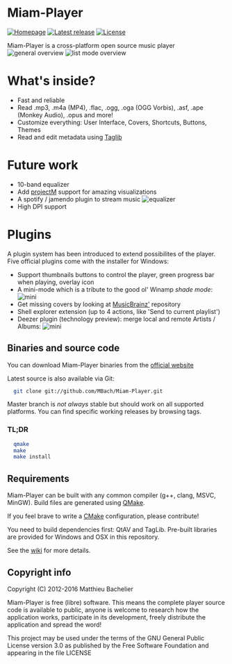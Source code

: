 # Miam-Player
[![Homepage][web-img]][web]
[![Latest release][release-img]][release]
[![License][license-img]][license]

Miam-Player is a cross-platform open source music player
![general overview](http://www.miam-player.org/images/gallery/general_overview.png)
![list mode overview](http://www.miam-player.org/images/gallery/unique_library_mode.png)

# What's inside?
* Fast and reliable
* Read .mp3, .m4a (MP4), .flac, .ogg, .oga (OGG Vorbis), .asf, .ape (Monkey Audio), .opus and more!
* Customize everything: User Interface, Covers, Shortcuts, Buttons, Themes
* Read and edit metadata using [Taglib](http://taglib.github.io/)

# Future work
* 10-band equalizer
* Add [projectM](http://projectm.sourceforge.net/) support for amazing visualizations
* A spotify / jamendo plugin to stream music
![equalizer](http://miam-player.org/images/work-in-progress/equalizer.png)
* High DPI support

# Plugins
A plugin system has been introduced to extend possibilites of the player. Five official plugins come with the installer for Windows:
* Support thumbnails buttons to control the player, green progress bar when playing, overlay icon
* A mini-mode which is a tribute to the good ol' Winamp _shade mode_: ![mini](http://www.miam-player.org/images/gallery/mini-mode.png)
* Get missing covers by looking at [MusicBrainz'](https://musicbrainz.org/) repository
* Shell explorer extension (up to 4 actions, like 'Send to current playlist')
* Deezer plugin (technology preview): merge local and remote Artists / Albums: ![mini](http://miam-player.org/images/work-in-progress/deezer.png)

## Binaries and source code

You can download Miam-Player binaries from the [official website][web]

Latest source is also available via Git:
```bash
  git clone git://github.com/MBach/Miam-Player.git
```

Master branch is _not always_ stable but should work on all supported platforms. You can find specific working releases by browsing tags.

### TL;DR

```bash
  qmake
  make
  make install
```

## Requirements

Miam-Player can be built with any common compiler (g++, clang, MSVC, MinGW).
Build files are generated using [QMake](http://doc.qt.io/qt-5/qmake-manual.html).

If you feel brave to write a [CMake](http://www.cmake.org/) configuration, please contribute!

You need to build dependencies first: QtAV and TagLib. Pre-built libraries are provided for Windows and OSX in this repository.

See the [wiki](http://www.miam-player.org/wiki/index.php?title=How-to-build-Miam-Player) for more details.

## Copyright info

Copyright (C) 2012-2016 Matthieu Bachelier

Miam-Player is free (libre) software. This means the complete player
source code is available to public, anyone is welcome to research
how the application works, participate in its development, freely
distribute the application and spread the word!

This project may be used under the terms of the
GNU General Public License version 3.0 as published by the
Free Software Foundation and appearing in the file LICENSE


[web]: http://www.miam-player.org
[release]: https://github.com/MBach/Miam-Player/releases
[license]: https://github.com/MBach/Miam-Player/blob/master/LICENSE

[web-img]: https://img.shields.io/badge/web-miam--player.org-green.svg
[license-img]: https://img.shields.io/github/license/MBach/miam-player.svg
[release-img]: https://img.shields.io/github/release/MBach/miam-player.svg
